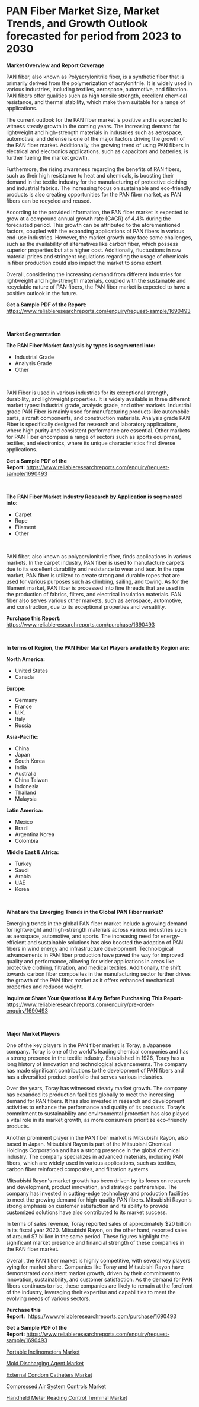<p><h1>PAN Fiber Market Size, Market Trends, and Growth Outlook forecasted for period from 2023 to 2030</h1></p><p><strong>Market Overview and Report Coverage</strong></p>
<p><p>PAN fiber, also known as Polyacrylonitrile fiber, is a synthetic fiber that is primarily derived from the polymerization of acrylonitrile. It is widely used in various industries, including textiles, aerospace, automotive, and filtration. PAN fibers offer qualities such as high tensile strength, excellent chemical resistance, and thermal stability, which make them suitable for a range of applications.</p><p>The current outlook for the PAN fiber market is positive and is expected to witness steady growth in the coming years. The increasing demand for lightweight and high-strength materials in industries such as aerospace, automotive, and defense is one of the major factors driving the growth of the PAN fiber market. Additionally, the growing trend of using PAN fibers in electrical and electronics applications, such as capacitors and batteries, is further fueling the market growth.</p><p>Furthermore, the rising awareness regarding the benefits of PAN fibers, such as their high resistance to heat and chemicals, is boosting their demand in the textile industry for the manufacturing of protective clothing and industrial fabrics. The increasing focus on sustainable and eco-friendly products is also creating opportunities for the PAN fiber market, as PAN fibers can be recycled and reused.</p><p>According to the provided information, the PAN fiber market is expected to grow at a compound annual growth rate (CAGR) of 4.4% during the forecasted period. This growth can be attributed to the aforementioned factors, coupled with the expanding applications of PAN fibers in various end-use industries. However, the market growth may face some challenges, such as the availability of alternatives like carbon fiber, which possess superior properties but at a higher cost. Additionally, fluctuations in raw material prices and stringent regulations regarding the usage of chemicals in fiber production could also impact the market to some extent.</p><p>Overall, considering the increasing demand from different industries for lightweight and high-strength materials, coupled with the sustainable and recyclable nature of PAN fibers, the PAN fiber market is expected to have a positive outlook in the future.</p></p>
<p><strong>Get a Sample PDF of the Report:</strong> <a href="https://www.reliableresearchreports.com/enquiry/request-sample/1690493">https://www.reliableresearchreports.com/enquiry/request-sample/1690493</a></p>
<p>&nbsp;</p>
<p><strong>Market Segmentation</strong></p>
<p><strong>The PAN Fiber Market Analysis by types is segmented into:</strong></p>
<p><ul><li>Industrial Grade</li><li>Analysis Grade</li><li>Other</li></ul></p>
<p>&nbsp;</p>
<p><p>PAN Fiber is used in various industries for its exceptional strength, durability, and lightweight properties. It is widely available in three different market types: industrial grade, analysis grade, and other markets. Industrial grade PAN Fiber is mainly used for manufacturing products like automobile parts, aircraft components, and construction materials. Analysis grade PAN Fiber is specifically designed for research and laboratory applications, where high purity and consistent performance are essential. Other markets for PAN Fiber encompass a range of sectors such as sports equipment, textiles, and electronics, where its unique characteristics find diverse applications.</p></p>
<p><strong>Get a Sample PDF of the Report:</strong>&nbsp;<a href="https://www.reliableresearchreports.com/enquiry/request-sample/1690493">https://www.reliableresearchreports.com/enquiry/request-sample/1690493</a></p>
<p>&nbsp;</p>
<p><strong>The PAN Fiber Market Industry Research by Application is segmented into:</strong></p>
<p><ul><li>Carpet</li><li>Rope</li><li>Filament</li><li>Other</li></ul></p>
<p>&nbsp;</p>
<p><p>PAN fiber, also known as polyacrylonitrile fiber, finds applications in various markets. In the carpet industry, PAN fiber is used to manufacture carpets due to its excellent durability and resistance to wear and tear. In the rope market, PAN fiber is utilized to create strong and durable ropes that are used for various purposes such as climbing, sailing, and towing. As for the filament market, PAN fiber is processed into fine threads that are used in the production of fabrics, filters, and electrical insulation materials. PAN fiber also serves various other markets, such as aerospace, automotive, and construction, due to its exceptional properties and versatility.</p></p>
<p><strong>Purchase this Report:</strong>&nbsp; <a href="https://www.reliableresearchreports.com/purchase/1690493">https://www.reliableresearchreports.com/purchase/1690493</a></p>
<p>&nbsp;</p>
<p><strong>In terms of Region, the PAN Fiber Market Players available by Region are:</strong></p>
<p>
    <p> <strong> North America: </strong>
        <ul>
            <li>United States</li>
            <li>Canada</li>
        </ul>
        </p> 
    <p> <strong> Europe: </strong>
        <ul>
            <li>Germany</li>
            <li>France</li>
            <li>U.K.</li>
            <li>Italy</li>
            <li>Russia</li>
        </ul>
        </p> 
    <p> <strong> Asia-Pacific: </strong>
        <ul>
            <li>China</li>
            <li>Japan</li>
            <li>South Korea</li>
            <li>India</li>
            <li>Australia</li>
            <li>China Taiwan</li>
            <li>Indonesia</li>
            <li>Thailand</li>
            <li>Malaysia</li>
        </ul>
        </p> 
    <p> <strong> Latin America: </strong>
        <ul>
            <li>Mexico</li>
            <li>Brazil</li>
            <li>Argentina Korea</li>
            <li>Colombia</li>
        </ul>
        </p> 
    <p> <strong> Middle East & Africa: </strong>
        <ul>
            <li>Turkey</li>
            <li>Saudi</li>
            <li>Arabia</li>
            <li>UAE</li>
            <li>Korea</li>
        </ul>
    </p>
    </p>
<p>&nbsp;</p>
<p><strong>What are the Emerging Trends in the Global PAN Fiber market?</strong></p>
<p><p>Emerging trends in the global PAN fiber market include a growing demand for lightweight and high-strength materials across various industries such as aerospace, automotive, and sports. The increasing need for energy-efficient and sustainable solutions has also boosted the adoption of PAN fibers in wind energy and infrastructure development. Technological advancements in PAN fiber production have paved the way for improved quality and performance, allowing for wider applications in areas like protective clothing, filtration, and medical textiles. Additionally, the shift towards carbon fiber composites in the manufacturing sector further drives the growth of the PAN fiber market as it offers enhanced mechanical properties and reduced weight.</p></p>
<p><strong>Inquire or Share Your Questions If Any Before Purchasing This Report</strong>- <a href="https://www.reliableresearchreports.com/enquiry/pre-order-enquiry/1690493">https://www.reliableresearchreports.com/enquiry/pre-order-enquiry/1690493</a></p>
<p>&nbsp;</p>
<p><strong>Major Market Players</strong></p>
<p><p>One of the key players in the PAN fiber market is Toray, a Japanese company. Toray is one of the world's leading chemical companies and has a strong presence in the textile industry. Established in 1926, Toray has a long history of innovation and technological advancements. The company has made significant contributions to the development of PAN fibers and has a diversified product portfolio that serves various industries.</p><p>Over the years, Toray has witnessed steady market growth. The company has expanded its production facilities globally to meet the increasing demand for PAN fibers. It has also invested in research and development activities to enhance the performance and quality of its products. Toray's commitment to sustainability and environmental protection has also played a vital role in its market growth, as more consumers prioritize eco-friendly products.</p><p>Another prominent player in the PAN fiber market is Mitsubishi Rayon, also based in Japan. Mitsubishi Rayon is part of the Mitsubishi Chemical Holdings Corporation and has a strong presence in the global chemical industry. The company specializes in advanced materials, including PAN fibers, which are widely used in various applications, such as textiles, carbon fiber reinforced composites, and filtration systems.</p><p>Mitsubishi Rayon's market growth has been driven by its focus on research and development, product innovation, and strategic partnerships. The company has invested in cutting-edge technology and production facilities to meet the growing demand for high-quality PAN fibers. Mitsubishi Rayon's strong emphasis on customer satisfaction and its ability to provide customized solutions have also contributed to its market success.</p><p>In terms of sales revenue, Toray reported sales of approximately $20 billion in its fiscal year 2020. Mitsubishi Rayon, on the other hand, reported sales of around $7 billion in the same period. These figures highlight the significant market presence and financial strength of these companies in the PAN fiber market.</p><p>Overall, the PAN fiber market is highly competitive, with several key players vying for market share. Companies like Toray and Mitsubishi Rayon have demonstrated consistent market growth, driven by their commitment to innovation, sustainability, and customer satisfaction. As the demand for PAN fibers continues to rise, these companies are likely to remain at the forefront of the industry, leveraging their expertise and capabilities to meet the evolving needs of various sectors.</p></p>
<p><strong>Purchase this Report:</strong>&nbsp;&nbsp;<a href="https://www.reliableresearchreports.com/purchase/1690493">https://www.reliableresearchreports.com/purchase/1690493</a></p>
<p></p>
<p><strong>Get a Sample PDF of the Report:</strong>&nbsp;<a href="https://www.reliableresearchreports.com/enquiry/request-sample/1690493">https://www.reliableresearchreports.com/enquiry/request-sample/1690493</a></p>
<p><p><a href="https://www.linkedin.com/pulse/portable-inclinometers-market-research-report-unlocks-analysis/">Portable Inclinometers Market</a></p><p><a href="https://www.linkedin.com/pulse/mold-discharging-agent-market-share-amp-new-trends-analysis/">Mold Discharging Agent Market</a></p><p><a href="https://medium.com/@haileeferry/external-condom-catheters-market-insights-into-market-cagr-market-trends-and-growth-strategies-d85fd12b4fbb">External Condom Catheters Market</a></p><p><a href="https://medium.com/@nolalockman2023/compressed-air-system-controls-market-comprehensive-assessment-by-type-application-and-geography-dcd4ceac30f0">Compressed Air System Controls Market</a></p><p><a href="https://www.linkedin.com/pulse/handheld-meter-reading-control-terminal-market-size-share/">Handheld Meter Reading Control Terminal Market</a></p></p>